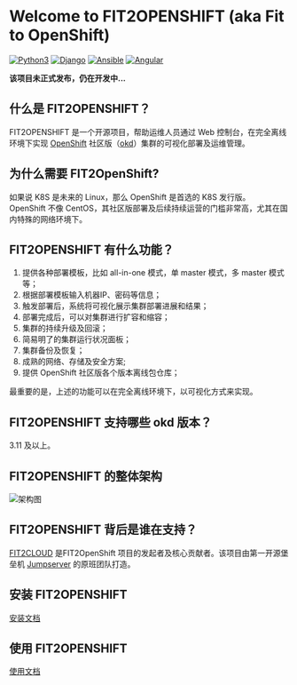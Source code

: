 # Welcome to FIT2OPENSHIFT (aka Fit to OpenShift)

[![Python3](https://img.shields.io/badge/python-3.6-green.svg?style=plastic)](https://www.python.org/)
[![Django](https://img.shields.io/badge/django-2.1-brightgreen.svg?style=plastic)](https://www.djangoproject.com/)
[![Ansible](https://img.shields.io/badge/ansible-2.4.2.0-blue.svg?style=plastic)](https://www.ansible.com/)
[![Angular](https://img.shields.io/badge/angular-7.0.4-red.svg?style=plastic)](https://www.angular.cn/)

**该项目未正式发布，仍在开发中...**

## 什么是 FIT2OPENSHIFT？

FIT2OPENSHIFT 是一个开源项目，帮助运维人员通过 Web 控制台，在完全离线环境下实现 [OpenShift](https://www.openshift.com/) 社区版（[okd](https://www.okd.io/)）集群的可视化部署及运维管理。

## 为什么需要 FIT2OpenShift? 

如果说 K8S 是未来的 Linux，那么 OpenShift 是首选的 K8S 发行版。 OpenShift 不像 CentOS，其社区版部署及后续持续运营的门槛非常高，尤其在国内特殊的网络环境下。

## FIT2OPENSHIFT 有什么功能？

1. 提供各种部署模板，比如 all-in-one 模式，单 master 模式，多 master 模式等；
2. 根据部署模板输入机器IP、密码等信息；
3. 触发部署后，系统将可视化展示集群部署进展和结果；
4. 部署完成后，可以对集群进行扩容和缩容；
5. 集群的持续升级及回滚；
6. 简易明了的集群运行状况面板；
7. 集群备份及恢复；
8. 成熟的网络、存储及安全方案;
9. 提供 OpenShift 社区版各个版本离线包仓库；

最重要的是，上述的功能可以在完全离线环境下，以可视化方式来实现。

## FIT2OPENSHIFT 支持哪些 okd 版本？

3.11 及以上。

## FIT2OPENSHIFT 的整体架构

![架构图](https://raw.githubusercontent.com/fit2anything/fit2openshift/master/docs/overview.jpg)

## FIT2OPENSHIFT 背后是谁在支持？

[FIT2CLOUD](https://www.fit2cloud.com) 是FIT2OpenShift 项目的发起者及核心贡献者。该项目由第一开源堡垒机 [Jumpserver](http://www.jumpserver.org/) 的原班团队打造。

## 安装 FIT2OPENSHIFT

 [安装文档](https://github.com/fit2anything/fit2openshift/blob/master/installer/README.md)

## 使用 FIT2OPENSHIFT

 [使用文档](https://github.com/fit2anything/fit2openshift/blob/master/docs/README.md)

